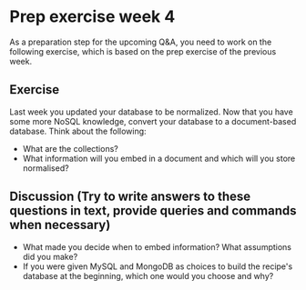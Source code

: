 # Prep exercise week 4

As a preparation step for the upcoming Q&A, you need to work on the following exercise, which is based on the prep exercise of the previous week.

## Exercise

Last week you updated your database to be normalized. Now that you have some more NoSQL knowledge, convert your database to a document-based database. Think about the following:

- What are the collections?
- What information will you embed in a document and which will you store normalised?

## Discussion (Try to write answers to these questions in text, provide queries and commands when necessary)

- What made you decide when to embed information? What assumptions did you make?
- If you were given MySQL and MongoDB as choices to build the recipe's database at the beginning, which one would you choose and why?
